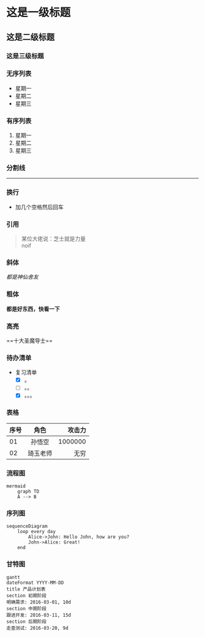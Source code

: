 # 这是一级标题
## 这是二级标题
### 这是三级标题

### 无序列表
- 星期一
- 星期二
- 星期三   

### 有序列表
1. 星期一
2. 星期二
3. 星期三

### 分割线
---

### 换行
- 加几个空格然后回车

### 引用
> 某位大佬说：芝士就是力量  
> noif   

### 斜体
*都是神仙舍友*  

### 粗体
**都是好东西，快看一下**

### 高亮
==十大圣魔导士==

### 待办清单
- 复习清单      
    - [x] 。
    - [ ] 。。
    - [x] 。。。

### 表格
序号    |角色    |攻击力 
--------|:------:|------:
01      |孙悟空  |1000000
02      |琦玉老师|无穷

### 流程图
```
mermaid
    graph TD
    A --> B
```

   
### 序列图
```
sequenceDiagram
    loop every day
        Alice->John: Hello John, how are you?
        John->Alice: Great!
    end
```

### 甘特图
```
gantt
dateFormat YYYY-MM-DD
title 产品计划表
section 初期阶段
明确需求: 2016-03-01, 10d
section 中期阶段
跟进开发: 2016-03-11, 15d
section 后期阶段
走查测试: 2016-03-20, 9d
```